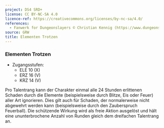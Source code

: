```yaml
---
project: DS4 SRD+
license: CC BY-NC-SA 4.0
licence-ref: https://creativecommons.org/licenses/by-nc-sa/4.0/
references: 
  - Fanwerk for Dungeonslayers © Christian Kennig (https://www.dungeonslayers.net/)
source: GRW
title: Elementen Trotzen
---
```


### Elementen Trotzen

- Zugangsstufen:
  - ELE 10 (X)
  - ERZ 16 (V)
  - KRZ 14 (V)

Pro Talentrang kann der Charakter einmal alle 24 Stunden erlittenen Schaden durch die Elemente (beispielsweise durch Blitze, Eis oder Feuer) aller Art ignorieren. Dies gilt auch für Schaden, der normalerweise nicht abgewehrt werden kann (beispielsweise durch den Zauberspruch Feuerball). Die schützende Wirkung wird als freie Aktion ausgelöst und hält eine ununterbrochene Anzahl von Runden gleich dem dreifachen Talentrang an.

